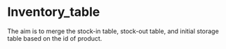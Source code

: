 # Inventory_table
The aim is to merge the stock-in table, stock-out table, and initial storage table based on the id of product.
